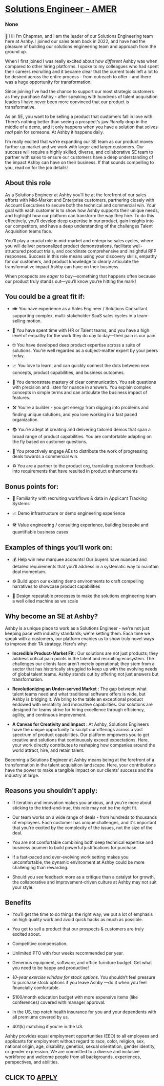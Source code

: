 # [Solutions Engineer - AMER](https://www.remotewlb.com/apply/solutions-engineer-amer)  
### None  
####  

👋 Hi! I’m Chapman, and I am the leader of our Solutions Engineering team here at Ashby. I joined our sales team back in 2022, and have had the pleasure of building our solutions engineering team and approach from the ground up.

When I first joined I was really excited about how _different_ Ashby was when compared to other hiring platforms. I spoke to my colleagues who had spent their careers recruiting and it became clear that the current tools left a lot to be desired across the entire process - from outreach to offer - and there was a huge opportunity for transformation.

Since joining I’ve had the chance to support our most strategic customers as they purchase Ashby - after speaking with hundreds of talent acquisition leaders I have never been more convinced that our product is transformative.

As an SE, you want to be selling a product that customers fall in love with. There’s nothing better than seeing a prospect's jaw _literally_ drop in the middle of a demo, and it only happens when you have a solution that solves _real_ pain for someone. At Ashby it happens daily.

I’m really excited that we’re expanding our SE team as our product moves further up market and we work with larger and larger customers. Our success will require a highly skilled, diverse, and collaborative SE team to partner with sales to ensure our customers have a deep understanding of the impact Ashby can have on their business. If that sounds compelling to you, read on for the job details!

##  **About this role**

As a Solutions Engineer at Ashby you’ll be at the forefront of our sales efforts with Mid-Market and Enterprise customers, partnering closely with Account Executives to secure both the technical and commercial win. Your goal with each customer is to show how Ashby supports their unique needs, and highlight how our platform can transform the way they hire. To do this effectively, you'll develop deep expertise in our product, gain insights into our competitors, and have a deep understanding of the challenges Talent Acquisition teams face.

You’ll play a crucial role in mid-market and enterprise sales cycles, where you will deliver personalized product demonstrations, facilitate well-structured product trials, and coordinate comprehensive and insightful RFP responses. Success in this role means using your discovery skills, empathy for our customers, and product knowledge to clearly articulate the transformative impact Ashby can have on their business.

When prospects are _eager_ to buy—something that happens often because our product truly stands out—you’ll know you’re hitting the mark!

##

## You could be a great fit if:

  * 👪 You have experience as a Sales Engineer / Solutions Consultant supporting complex, multi-stakeholder SaaS sales cycles in a team-selling motion.

  * 💙 You have spent time with HR or Talent teams, and you have a high level of empathy for the work they do day to day—their pain is our pain.

  * 🤓 You have developed deep product expertise across a suite of solutions. You’re well regarded as a subject-matter expert by your peers today.

  * 📈 You love to learn, and can quickly connect the dots between new concepts, product capabilities, and business outcomes.

  * 📣 You demonstrate mastery of clear communication. You ask questions with precision and listen for nuance in answers. You explain complex concepts in simple terms and can articulate the business impact of features.

  * 🛠 You're a builder - you get energy from digging into problems and finding unique solutions, and you love working in a fast paced organization.

  * 📚 You’re adept at creating and delivering tailored demos that span a broad range of product capabilities. You are comfortable adapting on the fly based on customer questions.

  * 🤝 You proactively engage AEs to distribute the work of progressing deals towards a commercial win.

  * ♻️ You are a partner to the product org, translating customer feedback into requirements that have resulted in product enhancements

## Bonus points for:

  * 🤝 Familiarity with recruiting workflows & data in Applicant Tracking Systems

  * 📈 Demo infrastructure or demo engineering experience

  * 🛠 Value engineering / consulting experience, building bespoke and quantifiable business cases

## Examples of things you’ll work on:

  * 💰 Help win new marquee accounts! Our buyers have nuanced and detailed requirements that you’ll address in a systematic way to maintain deal momentum.

  * ⚙️ Build upon our existing demo environments to craft compelling narratives to showcase product capabilities

  * 🎨 Design repeatable processes to make the solutions engineering team a well oiled machine as we scale

## Why become an SE at Ashby?

Ashby is a unique place to work as a Solutions Engineer - we're not just keeping pace with industry standards; we're setting them. Each time we speak with a customers, our platform enables us to show truly novel ways to improve their TA strategy. Here's why:

  *  **Incredible Product-Market Fit** : Our solutions are not just products; they address critical pain points in the talent and recruiting ecosystem. The challenges our clients face aren't merely operational; they stem from a sector that has historically struggled to keep up with the evolving needs of global talent teams. Ashby stands out by offering not just answers but transformation.

  *  **Revolutionizing an Under-served Market** : The gap between what talent teams need and what traditional software offers is wide, but Ashby is bridging it. We bring to the table an exceptional product endowed with versatility and innovative capabilities. Our solutions are designed for teams strive for hiring excellence through efficiency, agility, and continuous improvement.

  *  **A Canvas for Creativity and Impact** : At Ashby, Solutions Engineers have the unique opportunity to sculpt our offerings across a vast spectrum of product capabilities. Our platform empowers you to get creative and solutions that continuously exceed expectations. Here, your work directly contributes to reshaping how companies around the world attract, hire, and retain talent.

Becoming a Solutions Engineer at Ashby means being at the forefront of a transformation in the talent acquisition landscape. Here, your contributions have the power to make a tangible impact on our clients' success and the industry at large.

## Reasons you shouldn't apply:

  * If iteration and innovation makes you anxious, and you're more about sticking to the tried-and-true, this role may not be the right fit.

  * Our team works on a wide range of deals - from hundreds to thousands of employees. Each customer has unique challenges, and it's important that you're excited by the complexity of the issues, not the size of the deal. 

  * You are not comfortable combining both deep technical expertise and business acumen to build powerful justifications for purchase.

  * If a fast-paced and ever-evolving work setting makes you uncomfortable, the dynamic environment at Ashby could be more challenging than rewarding.

  * Should you see feedback more as a critique than a catalyst for growth, the collaborative and improvement-driven culture at Ashby may not suit your style.

## Benefits

  * You’ll get the time to do things the right way; we put a lot of emphasis on high quality work and avoid quick hacks as much as possible.

  * You get to sell a product that our prospects & customers are truly excited about.

  * Competitive compensation.

  * Unlimited PTO with four weeks recommended per year.

  * Generous equipment, software, and office furniture budget. Get what you need to be happy and productive!

  *  _10-year exercise window for stock options_. You shouldn’t feel pressure to purchase stock options if you leave Ashby —do it when you feel financially comfortable.

  * $100/month education budget with more expensive items (like conferences) covered with manager approval.

  * In the US, top notch health insurance for you and your dependents with all premiums covered by us.

  * 401(k) matching if you're in the US.

Ashby provides equal employment opportunities (EEO) to all employees and applicants for employment without regard to race, color, religion, sex, national origin, age, disability, genetics, sexual orientation, gender identity, or gender expression. We are committed to a diverse and inclusive workforce and welcome people from all backgrounds, experiences, perspectives, and abilities.

  
## CLICK TO [APPLY](https://www.remotewlb.com/apply/solutions-engineer-amer)

